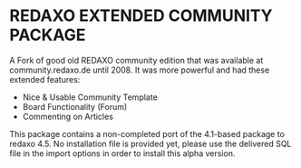 REDAXO EXTENDED COMMUNITY PACKAGE
=================================

A Fork of good old REDAXO community edition that was available at community.redaxo.de until 2008. It was more powerful and had these extended features:

- Nice & Usable Community Template
- Board Functionality (Forum)
- Commenting on Articles
 

This package contains a non-completed port of the 4.1-based package to redaxo 4.5. No installation file is provided yet, please use the delivered SQL file in the import options in order to install this alpha version.





